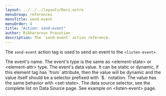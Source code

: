 ```yaml
---
layout: ../../../layouts/Docs.astro
menuGroup: references
menuTitle: send-event
menuOrder: 4
title: "Action: send-event"
author: Ribhararnus Pracutian
description: The `send-event` action reference.
---
```


The `send-event` action tag is used to send an event to the <anchor-link href="/references/flows/listen-event">`<listen-event>`</listen-event>.

<ref-section title="Attributes">
  <ref-item-def name="name">
    The event's name.
  </ref-item-def>
  <ref-item-def name="type">
    The event's type is the same as <anchor-link href="/references/elements/element-state">&lt;element-state&gt;</anchor-link> or <anchor-link href="/references/elements/element-attr">&lt;element-attr&gt;</anchor-link> type.
  </ref-item-def>
  <ref-item-def name="value">
    The event's data value.  It can be static or dynamic, if this element tag has `from` attribute, then the value will be dynamic and the value itself should be a selector prefixed with `$.` notation. The value has the same behavior with <anchor-link href="/references/actions/set-state">&lt;set-state&gt;</anchor-link>.
  </ref-item-def>
  <ref-item-def name="from">
    The data source selector, see the complete list on <anchor-link href="/references/misc/data-source">Data Source</anchor-link> page.
  </ref-item-def>
</ref-section>

<ref-section title="Examples">
See example on <anchor-link href="/references/flows/listen-event">&lt;listen-event&gt;</anchor-link> page.
</ref-section>
